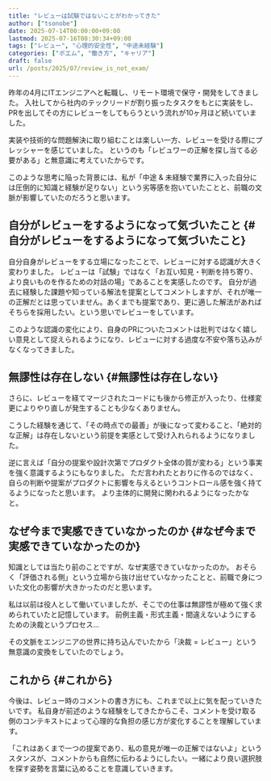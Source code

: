 ```yaml
---
title: "レビューは試験ではないことがわかってきた"
author: ["tsonobe"]
date: 2025-07-14T00:00:00+09:00
lastmod: 2025-07-16T08:30:34+09:00
tags: ["レビュー", "心理的安全性", "中途未経験"]
categories: ["ポエム", "働き方", "キャリア"]
draft: false
url: /posts/2025/07/review_is_not_exam/
---
```


昨年の4月にITエンジニアへと転職し、リモート環境で保守・開発をしてきました。
入社してから社内のテックリードが割り振ったタスクをもとに実装をし、PRを出してその方にレビューをしてもらうという流れが10ヶ月ほど続いていました。

実装や技術的な問題解決に取り組むことは楽しい一方、レビューを受ける際にプレッシャーを感じていました。
というのも「レビュワーの正解を探し当てる必要がある」と無意識に考えていたからです。

このような思考に陥った背景には、私が「中途 &amp; 未経験で業界に入った自分には圧倒的に知識と経験が足りない」という劣等感を抱いていたことと、前職の文脈が影響していたのだろうと思います。


## 自分がレビューをするようになって気づいたこと {#自分がレビューをするようになって気づいたこと}

自分自身がレビューをする立場になったことで、レビューに対する認識が大きく変わりました。
レビューは「試験」ではなく「お互い知見・判断を持ち寄り、より良いものを作るための対話の場」であることを実感したのです。
自分が過去に経験した課題や知っている解法を提案としてコメントしますが、それが唯一の正解だとは思っていません。あくまでも提案であり、更に適した解法があればそちらを採用したい。という思いでレビューをしています。

このような認識の変化により、自身のPRについたコメントは批判ではなく嬉しい意見として捉えられるようになり、レビューに対する過度な不安や落ち込みがなくなってきました。


## 無謬性は存在しない {#無謬性は存在しない}

さらに、レビューを経てマージされたコードにも後から修正が入ったり、仕様変更によりやり直しが発生することも少なくありません。

こうした経験を通じて、「その時点での最善」が後になって変わること、「絶対的な正解」は存在しないという前提を実感として受け入れられるようになりました。

逆に言えば「自分の提案や設計次第でプロダクト全体の質が変わる」という事実を強く意識するようにもなりました。
ただ言われたとおりに作るのではなく、自らの判断や提案がプロダクトに影響を与えるというコントロール感を強く持てるようになったと思います。
より主体的に開発に関われるようになったかなと。


## なぜ今まで実感できていなかったのか {#なぜ今まで実感できていなかったのか}

知識としては当たり前のことですが、なぜ実感できていなかったのか。
おそらく「評価される側」という立場から抜け出せていなかったことと、前職で身についた文化の影響が大きかったのだと思います。

私は以前は役人として働いていましたが、そこでの仕事は無謬性が極めて強く求められていたと記憶しています。
前例主義・形式主義・間違えないようにするための決裁というプロセス...

その文脈をエンジニアの世界に持ち込んでいたから「決裁 = レビュー」という無意識の変換をしていたのでしょう。


## これから {#これから}

今後は、レビュー時のコメントの書き方にも、これまで以上に気を配っていきたいです。
私自身が前述のような経験をしてきたからこそ、コメントを受け取る側のコンテキストによって心理的な負担の感じ方が変化することを理解しています。

「これはあくまで一つの提案であり、私の意見が唯一の正解ではないよ」というスタンスが、コメントからも自然に伝わるようにしたい。一緒により良い選択肢を探す姿勢を言葉に込めることを意識していきます。
